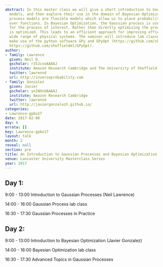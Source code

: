 ```yaml
---
abstract: In this master class we will give a short introduction to Gaussian process
  models, and then explore their use in the domain of Bayesian Optimization. Gaussian
  process models are flexible models which allow us to place probability distributions
  over functions. In Bayesian Optimization, the Gaussian process is used as a surrogate
  for the process of interest. Rather than directly optimizing the process, the surrogate
  is optimized. This leads to an efficient approach for improving efficiency in a
  wide range of physical systems. The seminar will introduce lab classes which will
  make use of the python software GPy and GPyOpt (https://github.com/sheffieldml/GPy,
  https://github.com/sheffieldml/GPyOpt).
author:
- family: Lawrence
  given: Neil D.
  gscholar: r3SJcvoAAAAJ
  institute: Amazon Research Cambridge and The University of Sheffield
  twitter: lawrennd
  url: http://inverseprobability.com
- family: Gonzalez
  given: Javier
  gscholar: ynIWXnUAAAAJ
  institute: Amazon Research Cambridge
  twitter: lawrennd
  url: http://javiergonzalezh.github.io/
categories:
- Lawrence-gpbo17
date: 2017-02-06
day: 6
errata: []
key: Lawrence-gpbo17
layout: talk
month: 2
reveal: null
section: pre
title: An Introduction to Gaussian Processes and Bayesian Optimization
venue: Lancaster University Masterclass Series
year: 2017
---
```


Day 1:
---

9:00 - 13:00 Introduction to Gaussian Processes (Neil Lawrence)

14:00 - 16:00 Gaussian Process lab class

16:30 - 17:30 Gaussian Processes in Practice

Day 2:
---

9:00 - 13:00 Introduction to Bayesian Optimization (Javier Gonzalez)

14:00 - 16:00 Bayesian Optimization lab class

16:30 - 17:30 Advanced Topics in Gaussian Processes